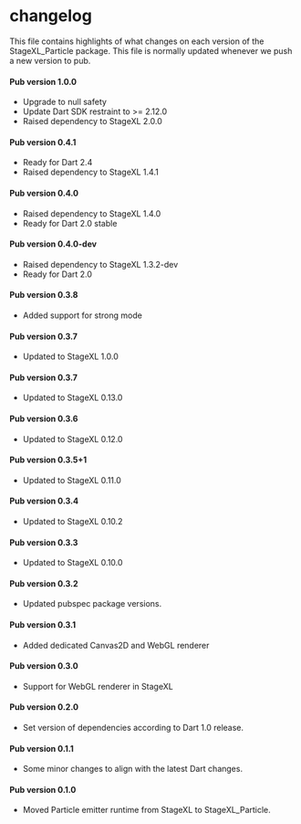 # changelog

This file contains highlights of what changes on each version of the StageXL_Particle
package. This file is normally updated whenever we push a new version to pub.

#### Pub version 1.0.0
* Upgrade to null safety
* Update Dart SDK restraint to >= 2.12.0
* Raised dependency to StageXL 2.0.0

#### Pub version 0.4.1
  * Ready for Dart 2.4
  * Raised dependency to StageXL 1.4.1

#### Pub version 0.4.0
  * Raised dependency to StageXL 1.4.0
  * Ready for Dart 2.0 stable

#### Pub version 0.4.0-dev
  * Raised dependency to StageXL 1.3.2-dev
  * Ready for Dart 2.0

#### Pub version 0.3.8
  * Added support for strong mode

#### Pub version 0.3.7
  * Updated to StageXL 1.0.0

#### Pub version 0.3.7
  * Updated to StageXL 0.13.0
  
#### Pub version 0.3.6
  * Updated to StageXL 0.12.0
  
#### Pub version 0.3.5+1
  * Updated to StageXL 0.11.0
  
#### Pub version 0.3.4
  * Updated to StageXL 0.10.2
  
#### Pub version 0.3.3
  * Updated to StageXL 0.10.0
  
#### Pub version 0.3.2
  * Updated pubspec package versions.
  
#### Pub version 0.3.1
  * Added dedicated Canvas2D and WebGL renderer
  
#### Pub version 0.3.0
  * Support for WebGL renderer in StageXL

#### Pub version 0.2.0
  * Set version of dependencies according to Dart 1.0 release.

#### Pub version 0.1.1
  * Some minor changes to align with the latest Dart changes.

#### Pub version 0.1.0
  * Moved Particle emitter runtime from StageXL to StageXL_Particle.

